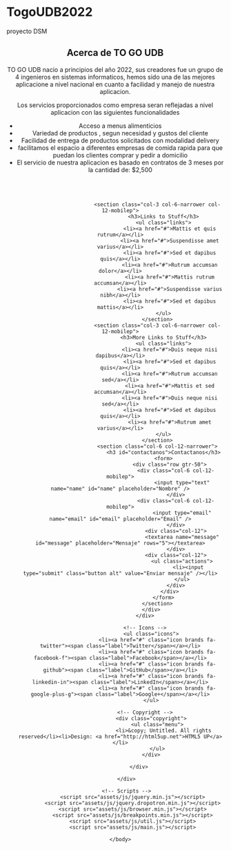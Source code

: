 # TogoUDB2022
proyecto DSM 
<!DOCTYPE HTML>
<!--
	Arcana by HTML5 UP
	html5up.net | @ajlkn
	Free for personal and commercial use under the CCA 3.0 license (html5up.net/license)
-->
<html>
	<head>
					<div class="container">
						<header class="major">
							<h2>Acerca de TO GO UDB</h2>
							<p>TO GO UDB nacio a principios del año 2022, sus creadores fue un grupo de 4 ingenieros en sistemas 
							informaticos, hemos sido una de las mejores aplicacione a nivel nacional en cuanto a facilidad y manejo de nuestra aplicacion.
			</p>
							<p>Los servicios proporcionados como empresa seran reflejadas a nivel aplicacion con las siguientes funcionalidades</p>
							<ul>
								<li>Acceso a menus alimenticios</li>
								<li>Variedad de productos , segun necesidad y gustos del cliente</li>
								<li>Facilidad de entrega de productos solicitados con modalidad delivery</li>
								<li>facilitamos el espacio a diferentes empresas de comida rapida para que puedan los clientes comprar y pedir a domicilio</li>
								<li>El servicio de nuestra aplicacion es basado en contratos de 3 meses por la cantidad de: $2,500</li>
								<br>
								<br>
								<br>

								
							<section class="col-3 col-6-narrower col-12-mobilep">
								<h3>Links to Stuff</h3>
								<ul class="links">
									<li><a href="#">Mattis et quis rutrum</a></li>
									<li><a href="#">Suspendisse amet varius</a></li>
									<li><a href="#">Sed et dapibus quis</a></li>
									<li><a href="#">Rutrum accumsan dolor</a></li>
									<li><a href="#">Mattis rutrum accumsan</a></li>
									<li><a href="#">Suspendisse varius nibh</a></li>
									<li><a href="#">Sed et dapibus mattis</a></li>
								</ul>
							</section>
							<section class="col-3 col-6-narrower col-12-mobilep">
								<h3>More Links to Stuff</h3>
								<ul class="links">
									<li><a href="#">Duis neque nisi dapibus</a></li>
									<li><a href="#">Sed et dapibus quis</a></li>
									<li><a href="#">Rutrum accumsan sed</a></li>
									<li><a href="#">Mattis et sed accumsan</a></li>
									<li><a href="#">Duis neque nisi sed</a></li>
									<li><a href="#">Sed et dapibus quis</a></li>
									<li><a href="#">Rutrum amet varius</a></li>
								</ul>
							</section>
							<section class="col-6 col-12-narrower">
								<h3 id="contactanos">Contactanos</h3>
								<form>
									<div class="row gtr-50">
										<div class="col-6 col-12-mobilep">
											<input type="text" name="name" id="name" placeholder="Nombre" />
										</div>
										<div class="col-6 col-12-mobilep">
											<input type="email" name="email" id="email" placeholder="Email" />
										</div>
										<div class="col-12">
											<textarea name="message" id="message" placeholder="Mensaje" rows="5"></textarea>
										</div>
										<div class="col-12">
											<ul class="actions">
												<li><input type="submit" class="button alt" value="Enviar mensaje" /></li>
											</ul>
										</div>
									</div>
								</form>
							</section>
						</div>
					</div>

					<!-- Icons -->
						<ul class="icons">
							<li><a href="#" class="icon brands fa-twitter"><span class="label">Twitter</span></a></li>
							<li><a href="#" class="icon brands fa-facebook-f"><span class="label">Facebook</span></a></li>
							<li><a href="#" class="icon brands fa-github"><span class="label">GitHub</span></a></li>
							<li><a href="#" class="icon brands fa-linkedin-in"><span class="label">LinkedIn</span></a></li>
							<li><a href="#" class="icon brands fa-google-plus-g"><span class="label">Google+</span></a></li>
						</ul>

					<!-- Copyright -->
						<div class="copyright">
							<ul class="menu">
								<li>&copy; Untitled. All rights reserved</li><li>Design: <a href="http://html5up.net">HTML5 UP</a></li>
							</ul>
						</div>

				</div>

		</div>

		<!-- Scripts -->
			<script src="assets/js/jquery.min.js"></script>
			<script src="assets/js/jquery.dropotron.min.js"></script>
			<script src="assets/js/browser.min.js"></script>
			<script src="assets/js/breakpoints.min.js"></script>
			<script src="assets/js/util.js"></script>
			<script src="assets/js/main.js"></script>

	</body>
</html> 
